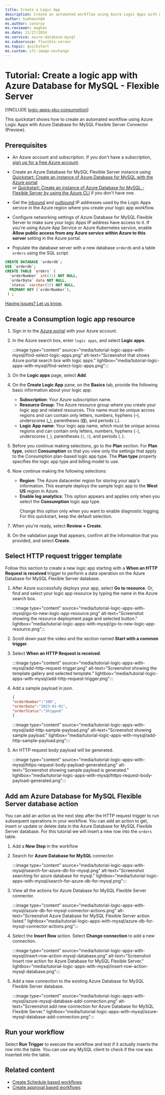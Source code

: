 ```yaml
---
title: Create a Logic App
description: Create an automated workflow using Azure Logic Apps with Azure Database for MySQL - Flexible Server.
author: SudheeshGH
ms.author: sunaray
ms.reviewer: maghan
ms.date: 11/27/2024
ms.service: azure-database-mysql
ms.subservice: flexible-server
ms.topic: quickstart
ms.custom: sfi-image-nochange
---
```


# Tutorial: Create a logic app with Azure Database for MySQL - Flexible Server

[!INCLUDE [logic-apps-sku-consumption](~/reusable-content/ce-skilling/azure/includes/logic-apps-sku-consumption.md)]

This quickstart shows how to create an automated workflow using Azure Logic Apps with Azure Database for MySQL Flexible Server Connector (Preview).

## Prerequisites

- An Azure account and subscription. If you don't have a subscription, [sign up for a free Azure account](https://azure.microsoft.com/free).

- Create an Azure Database for MySQL Flexible Server instance using [Quickstart: Create an instance of Azure Database for MySQL with the Azure portal](quickstart-create-server-portal.md) <br/> or [Quickstart: Create an instance of Azure Database for MySQL - Flexible Server by using the Azure CLI](quickstart-create-server-cli.md) if you don't have one.
- Get the [inbound](/azure/logic-apps/logic-apps-limits-and-config#inbound) and [outbound](/azure/logic-apps/logic-apps-limits-and-config#outbound) IP addresses used by the Logic Apps service in the Azure region where you create your logic app workflow.
- Configure networking settings of Azure Database for MySQL Flexible Server to make sure your logic Apps IP address have access to it. If you're using Azure App Service or Azure Kubernetes service, enable **Allow public access from any Azure service within Azure to this server** setting in the Azure portal.
-  Populate the database server with a new database `orderdb` and a table `orders` using the SQL script.

```sql
CREATE DATABASE `orderdb`;
USE `orderdb`;
CREATE TABLE `orders` (
  `orderNumber` int(11) NOT NULL,
  `orderDate` date NOT NULL,
  `status` varchar(15) NOT NULL,
  PRIMARY KEY (`orderNumber`),
 ) ;
```

[Having issues? Let us know.](https://github.com/MicrosoftDocs/azure-docs/issues)

## Create a Consumption logic app resource

1. Sign in to the [Azure portal](https://portal.azure.com) with your Azure account.

1. In the Azure search box, enter `logic apps`, and select **Logic apps**.

   :::image type="content" source="media/tutorial-logic-apps-with-mysql/find-select-logic-apps.png" alt-text="Screenshot that shows Azure portal search box with logic apps." lightbox="media/tutorial-logic-apps-with-mysql/find-select-logic-apps.png":::

1. On the **Logic apps** page, select **Add**.

1. On the **Create Logic App** pane, on the **Basics** tab, provide the following basic information about your logic app:
    - **Subscription**: Your Azure subscription name.
    -   **Resource Group**: The Azure resource group where you create your logic app and related resources. This name must be unique across regions and can contain only letters, numbers, hyphens (**-**), underscores (**_**), parentheses (**()**), and periods (**.**).
    -   **Logic App name**: Your logic app name, which must be unique across regions and can contain only letters, numbers, hyphens (`-`), underscores (`_`), parentheses (`(`, `)`), and periods (`.`).

1. Before you continue making selections, go to the **Plan** section. For **Plan type**, select **Consumption** so that you view only the settings that apply to the Consumption plan-based logic app type. The **Plan type** property specifies the logic app type and billing model to use.

1. Now continue making the following selections:

   - **Region**: The Azure datacenter region for storing your app's information. This example deploys the sample logic app to the **West US** region in Azure.
   - **Enable log analytics**: This option appears and applies only when you select the **Consumption** logic app type. <p><p>Change this option only when you want to enable diagnostic logging. For this quickstart, keep the default selection.

1. When you're ready, select **Review + Create**.

1. On the validation page that appears, confirm all the information that you provided, and select **Create**.

## Select HTTP request trigger template

Follow this section to create a new logic app starting with a **When an HTTP Request is received** trigger to perform a data operation on the Azure Database for MySQL Flexible Server database.

1. After Azure successfully deploys your app, select **Go to resource**. Or, find and select your logic app resource by typing the name in the Azure search box.

   :::image type="content" source="media/tutorial-logic-apps-with-mysql/go-to-new-logic-app-resource.png" alt-text="Screenshot showing the resource deployment page and selected button." lightbox="media/tutorial-logic-apps-with-mysql/go-to-new-logic-app-resource.png":::

1. Scroll down past the video and the section named **Start with a common trigger**.

1. Select **When an HTTP Request is received**.

   :::image type="content" source="media/tutorial-logic-apps-with-mysql/add-http-request-trigger.png" alt-text="Screenshot showing the template gallery and selected template." lightbox="media/tutorial-logic-apps-with-mysql/add-http-request-trigger.png":::

1. Add a sample payload in json.

     ```json
    {
    "orderNumber":"100",
    "orderDate":"2023-01-01",
    "orderStatus":"Shipped"
    }
    ```

   :::image type="content" source="media/tutorial-logic-apps-with-mysql/add-http-sample-payload.png" alt-text="Screenshot showing sample payload." lightbox="media/tutorial-logic-apps-with-mysql/add-http-sample-payload.png":::

1. An HTTP request body payload will be generated.

   :::image type="content" source="media/tutorial-logic-apps-with-mysql/https-request-body-payload-generated.png" alt-text="Screenshot showing sample payload is generated." lightbox="media/tutorial-logic-apps-with-mysql/https-request-body-payload-generated.png":::

## Add am Azure Database for MySQL Flexible Server database action

You can add an action as the next step after the HTTP request trigger to run subsequent operations in your workflow. You can add an action to get, insert or update or delete data in the Azure Database for MySQL Flexible Server database. For this tutorial we will insert a new row into the `orders` table.

1. Add a **New Step** in the workflow

1. Search for **Azure Database for MySQL** connector.

   :::image type="content" source="media/tutorial-logic-apps-with-mysql/search-for-azure-db-for-mysql.png" alt-text="Screenshot searching for azure database for mysql." lightbox="media/tutorial-logic-apps-with-mysql/search-for-azure-db-for-mysql.png":::

1. View all the actions for Azure Database for MySQL Flexible Server connector.

   :::image type="content" source="media/tutorial-logic-apps-with-mysql/azure-db-for-mysql-connector-actions.png" alt-text="Screenshot Azure Database for MySQL Flexible Server action listed." lightbox="media/tutorial-logic-apps-with-mysql/azure-db-for-mysql-connector-actions.png":::

1. Select the **Insert Row** action. Select **Change connection** to add a new connection.

   :::image type="content" source="media/tutorial-logic-apps-with-mysql/insert-row-action-mysql-database.png" alt-text="Screenshot Insert row action for Azure Database for MySQL Flexible Server." lightbox="media/tutorial-logic-apps-with-mysql/insert-row-action-mysql-database.png":::

1. Add a new connection to the existing Azure Database for MySQL Flexible Server database.

   :::image type="content" source="media/tutorial-logic-apps-with-mysql/azure-mysql-database-add-connection.png" alt-text="Screenshot add new connection for Azure Database for MySQL Flexible Server." lightbox="media/tutorial-logic-apps-with-mysql/azure-mysql-database-add-connection.png":::

## Run your workflow

Select **Run Trigger** to execute the workflow and test if it actually inserts the row into the table. You can use any MySQL client to check if the row was inserted into the table.

## Related content

- [Create Schedule based workflows](/azure/logic-apps/tutorial-build-schedule-recurring-logic-app-workflow)
- [Create approval based workflows](/azure/logic-apps/tutorial-process-mailing-list-subscriptions-workflow)
